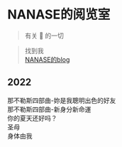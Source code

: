 # NANASE的阅览室

> 有关 📖 的一切

>找到我<br>
[NANASE的blog](https://heyheynanase.vercel.app/)

## 2022
那不勒斯四部曲-妳是我聰明出色的好友<br>
那不勒斯四部曲-新身分新命運<br>
你的夏天还好吗？<br>
圣母<br>
身体由我<br>

